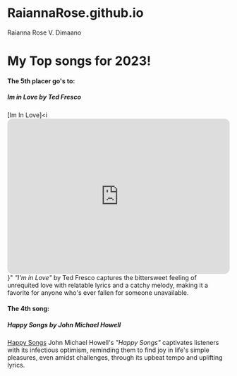 # RaiannaRose.github.io
Raianna Rose V. Dimaano

# My Top songs for 2023!
#### The 5th placer go's to: 
##### Im in Love by Ted Fresco
[Im In Love]<i<iframe style="border-radius:12px" src="https://open.spotify.com/embed/track/2k2AJgV5PAA4pIl9jdJxqz?utm_source=generator" width="100%" height="352" frameBorder="0" allowfullscreen="" allow="autoplay; clipboard-write; encrypted-media; fullscreen; picture-in-picture" loading="lazy"></iframe>}"
_"I'm in Love"_ by Ted Fresco captures the bittersweet feeling of unrequited love with relatable lyrics and a catchy melody, making it a favorite for anyone who's ever fallen for someone unavailable.

#### The 4th song: 
##### Happy Songs by John Michael Howell
[Happy Songs](https://open.spotify.com/track/5XbHjBks2qfY4hJcK0FtEq?si=752bfcc202434cd6)
John Michael Howell's _"Happy Songs"_ captivates listeners with its infectious optimism, reminding them to find joy in life's simple pleasures, even amidst challenges, through its upbeat tempo and uplifting lyrics.




